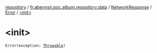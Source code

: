 [repository](../../../index.md) / [fr.abennsir.poc.album.repository.data](../../index.md) / [NetworkResponse](../index.md) / [Error](index.md) / [&lt;init&gt;](./-init-.md)

# &lt;init&gt;

`Error(exception: `[`Throwable`](https://kotlinlang.org/api/latest/jvm/stdlib/kotlin/-throwable/index.html)`)`